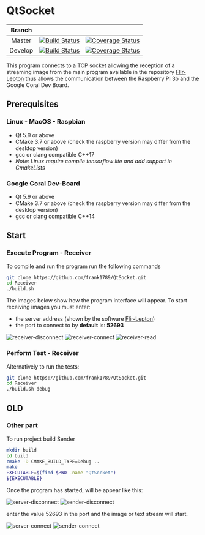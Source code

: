 # QtSocket

| Branch  |      	  |           |
|:-------:|:---------:|:---------:|
| Master  | [![Build Status](https://img.shields.io/travis/com/frank1789/QtSocket.svg?branch=master?style=flat-square)](https://travis-ci.org/frank1789/QtSocket.svg?branch=master) | [![Coverage Status](https://img.shields.io/coveralls/github/frank1789/QtSocket.svg?style=flat-square)](https://coveralls.io/github/frank1789/QtSocket) |
| Develop | [![Build Status](https://img.shields.io/travis/com/frank1789/QtSocket.svg?branch=develop?style=flat-square)](https://travis-ci.org/frank1789/QtSocket.svg?branch=develop) | [![Coverage Status](https://img.shields.io/coveralls/github/frank1789/QtSocket.svg?style=flat-square)](https://coveralls.io/github/frank1789/QtSocket) |

This program connects to a TCP socket allowing the reception of a streaming
image from the main program available in the repository
[Flir-Lepton](https://github.com/frank1789/Flir-Lepton/tree/develop) thus allows
the communication between the Raspberry Pi 3b and the Google Coral Dev Board.

## Prerequisites

### Linux - MacOS - Raspbian

* Qt 5.9 or above
* CMake 3.7 or above (check the raspberry version may differ from the desktop
	version)
* gcc or clang compatible C++17
* _Note: Linux require compile tensorflow lite and add support in CmakeLists_

### Google Coral Dev-Board

* Qt 5.9 or above
* CMake 3.7 or above (check the raspberry version may differ from the desktop
	version)
* gcc or clang compatible C++14

## Start
### Execute Program - Receiver

To compile and run the program run the following commands
 
```bash
git clone https://github.com/frank1789/QtSocket.git
cd Receiver
./build.sh
```

The images below show how the program interface will appear.
To start receiving images you must enter:
* the server address (shown by the software [Flir-Lepton](https://github.com/frank1789/Flir-Lepton/tree/develop))
* the port to connect to by **default** is: **52693**

![receiver-disconnect](assets/receiver-disconnect.png)
![receiver-connect](assets/receiver-connect.png)
![receiver-read](assets/receiver-read.png)

### Perform Test - Receiver
Alternatively to run the tests:

```bash
git clone https://github.com/frank1789/QtSocket.git
cd Receiver
./build.sh debug
```

## OLD
### Other part
To run project build Sender

```sh
mkdir build
cd build
cmake -D CMAKE_BUILD_TYPE=Debug ..
make
EXECUTABLE=$(find $PWD -name "QtSocket")
${EXECUTABLE}
```

Once the program has started, will be appear like this:

![server-disconnect](assets/server-disconnect.png)
![sender-disconnect](assets/sender-disconnect.png)

enter the value 52693 in the port and the image or text stream will start.

![server-connect](assets/server-connect.png)
![sender-connect](assets/sender-connect.png)
